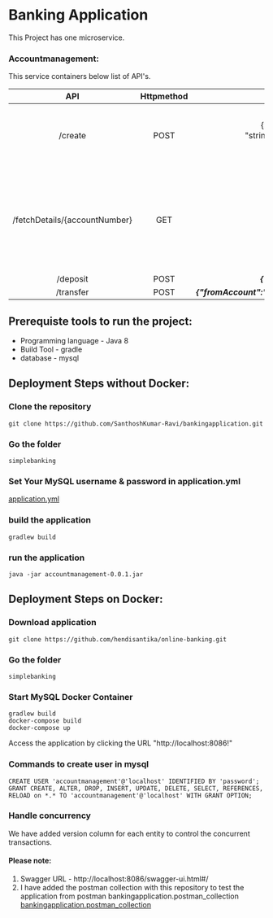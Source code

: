 # Banking Application
This Project has one microservice.

### Accountmanagement:
This service containers below list of API's.
 
| API     | Httpmethod     | request  | response  |
| :---:          |   :---:          | :---:       | :---:|
| /create        |  POST        |   {"accountType": "string","age": "string","gender": "string",***"governmentIssuedUniqueId": "string","name": "string"***"monthlyIncome": "string"} | {"accountNo": 0,"accountType": "string","age": "string","balance": 0,"gender": "string","governmentIssuedUniqueId": "string","monthlyIncome": "string""name": "string"}
| /fetchDetails/{accountNumber}       | GET         | /fetchDetails/1   |{"accountNo": 0,"accountType": "string","age": "string","balance": 0,"gender": "string","governmentIssuedUniqueId": "string","monthlyIncome": "string""name": "string","transactionSchemaObjectList": [{"amount": 0,"remarks": "string","transactionDate": "string","type": "string"}]}
| /deposit         | POST         | ***{"accountNo": 16,"amountToBeDeposited":"1"}***  | {"accountNo": 16,"balance": 2.00}
| /transfer         | POST         | ***{"fromAccount":"1","toAccount":"2","notes":"transfer","transferAmount":"1"}***  | {"accountNo": 16,"balance": 2.00}


## Prerequiste tools to run the project:
* Programming language -  Java 8
* Build Tool -  gradle
* database - mysql

## Deployment Steps without Docker:
### Clone the repository

``` git clone https://github.com/SanthoshKumar-Ravi/bankingapplication.git ```

### Go the folder

``` simplebanking ```

### Set Your MySQL username & password in application.yml

[application.yml](https://github.com/SanthoshKumar-Ravi/bankingapplication/blob/master/simplebanking/src/main/resources/application.yml)

### build the application
``` gradlew build ```

### run the application
``` java -jar accountmanagement-0.0.1.jar ```


## Deployment Steps on Docker:
### Download application
``` git clone https://github.com/hendisantika/online-banking.git ```

### Go the folder
``` simplebanking ```

### Start MySQL Docker Container
```
gradlew build
docker-compose build
docker-compose up
```
Access the application by clicking the URL "http://localhost:8086!"

### Commands to create user in mysql
```
CREATE USER 'accountmanagement'@'localhost' IDENTIFIED BY 'password';
GRANT CREATE, ALTER, DROP, INSERT, UPDATE, DELETE, SELECT, REFERENCES, RELOAD on *.* TO 'accountmanagement'@'localhost' WITH GRANT OPTION;
```

### Handle concurrency
We have added version column for each entity to control the concurrent transactions.

#### Please note:
1) Swagger URL - http://localhost:8086/swagger-ui.html#/ <br />
2) I have added the postman collection with this repository to test the application from postman bankingapplication.postman_collection [bankingapplication.postman_collection](https://github.com/SanthoshKumar-Ravi/bankingapplication/blob/master/bankingapplication.postman_collection.json)
